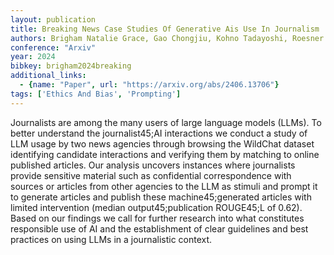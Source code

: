 ```yaml
---
layout: publication
title: Breaking News Case Studies Of Generative Ais Use In Journalism
authors: Brigham Natalie Grace, Gao Chongjiu, Kohno Tadayoshi, Roesner Franziska, Mireshghallah Niloofar
conference: "Arxiv"
year: 2024
bibkey: brigham2024breaking
additional_links:
  - {name: "Paper", url: "https://arxiv.org/abs/2406.13706"}
tags: ['Ethics And Bias', 'Prompting']
---
```

Journalists are among the many users of large language models (LLMs). To better understand the journalist45;AI interactions we conduct a study of LLM usage by two news agencies through browsing the WildChat dataset identifying candidate interactions and verifying them by matching to online published articles. Our analysis uncovers instances where journalists provide sensitive material such as confidential correspondence with sources or articles from other agencies to the LLM as stimuli and prompt it to generate articles and publish these machine45;generated articles with limited intervention (median output45;publication ROUGE45;L of 0.62). Based on our findings we call for further research into what constitutes responsible use of AI and the establishment of clear guidelines and best practices on using LLMs in a journalistic context.
